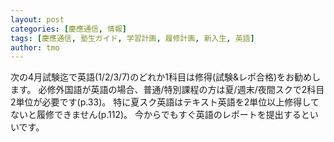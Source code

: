```yaml
---
layout: post
categories: [慶應通信, 情報]
tags: [慶應通信, 塾生ガイド, 学習計画, 履修計画, 新入生, 英語]
author: tmo
---
```

次の4月試験迄で英語(1/2/3/7)のどれか1科目は修得(試験&レポ合格)をお勧めします。
必修外国語が英語の場合、普通/特別課程の方は夏/週末/夜間スクで2科目2単位が必要です(p.33)。
特に夏スク英語はテキスト英語を2単位以上修得してないと履修できません(p.112)。
今からでもすぐ英語のレポートを提出するといいです。